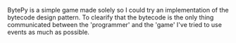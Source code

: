 BytePy is a simple game made solely so I could try an implementation of the bytecode design pattern. To clearify that the bytecode is the only thing communicated between the 'programmer' and the 'game' I've tried to use events as much as possible.

